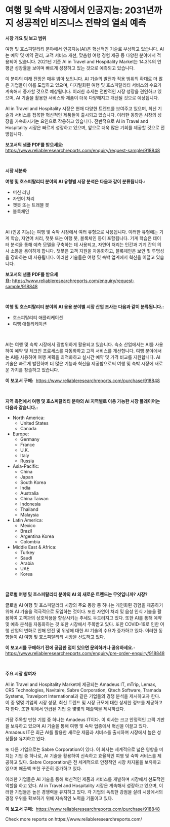 <p><h1>여행 및 숙박 시장에서 인공지능: 2031년까지 성공적인 비즈니스 전략의 열쇠 예측</h1></p><p><strong>시장 개요 및 보고 범위</strong></p>
<p><p>여행 및 호스피탈리티 분야에서 인공지능(AI)은 혁신적인 기술로 부상하고 있습니다. AI는 예약 및 예약 관리, 고객 서비스 개선, 맞춤형 여행 경험 제공 등 다양한 분야에서 적용되어 있습니다. 2021년 기준 AI in Travel and Hospitality Market는 14.3%의 연평균 성장률을 보이며 빠르게 성장하고 있는 것으로 예측되고 있습니다.</p><p>이 분야의 미래 전망은 매우 밝아 보입니다. AI 기술의 발전과 적용 범위의 확대로 더 많은 기업들이 이를 도입하고 있으며, 디지털화된 여행 및 호스피탈리티 서비스의 수요가 계속해서 증가할 것으로 예상됩니다. 이러한 추세는 전반적인 시장 성장을 견인하고 있으며, AI 기술을 활용한 서비스와 제품이 더욱 다양해지고 개선될 것으로 예상됩니다.</p><p>AI in Travel and Hospitality 시장은 현재 다양한 트렌드를 보여주고 있으며, 최신 기술과 서비스를 접목한 혁신적인 제품들이 출시되고 있습니다. 이러한 동향은 시장의 성장을 가속화시키는 요인으로 작용하고 있습니다. 전반적으로 AI in Travel and Hospitality 시장은 빠르게 성장하고 있으며, 앞으로 더욱 많은 기회를 제공할 것으로 전망됩니다.</p></p>
<p><strong>보고서의 샘플 PDF를 받으세요:</strong> <a href="https://www.reliableresearchreports.com/enquiry/request-sample/918848">https://www.reliableresearchreports.com/enquiry/request-sample/918848</a></p>
<p>&nbsp;</p>
<p><strong>시장 세분화</strong></p>
<p><strong>여행 및 호스피탈리티 분야의 AI 유형별 시장 분석은 다음과 같이 분류됩니다.:</strong></p>
<p><ul><li>머신 러닝</li><li>자연어 처리</li><li>챗봇 또는 트래블 봇</li><li>블록체인</li></ul></p>
<p>&nbsp;</p>
<p><p>AI (인공 지능)는 여행 및 숙박 시장에서 여러 유형으로 사용됩니다. 이러한 유형에는 기계 학습, 자연어 처리, 챗봇 또는 여행 봇, 블록체인 등이 포함됩니다. 기계 학습은 데이터 분석을 통해 예측 모델을 구축하는 데 사용되고, 자연어 처리는 인간과 기계 간의 의사 소통을 용이하게 합니다. 챗봇은 고객 지원을 자동화하고, 블록체인은 보안 및 투명성을 강화하는 데 사용됩니다. 이러한 기술들은 여행 및 숙박 업계에서 혁신을 이끌고 있습니다.</p></p>
<p><strong>보고서의 샘플 PDF를 받으세요:</strong>&nbsp;<a href="https://www.reliableresearchreports.com/enquiry/request-sample/918848">https://www.reliableresearchreports.com/enquiry/request-sample/918848</a></p>
<p>&nbsp;</p>
<p><strong> 여행 및 호스피탈리티 분야의 AI 응용 분야별 시장 산업 조사는 다음과 같이 분류됩니다.:</strong></p>
<p><ul><li>호스피탈리티 애플리케이션</li><li>여행 애플리케이션</li></ul></p>
<p>&nbsp;</p>
<p><p>AI는 여행 및 숙박 시장에서 광범위하게 활용되고 있습니다. 숙소 산업에서는 AI를 사용하여 예약 및 체크인 프로세스를 자동화하고 고객 서비스를 개선합니다. 여행 분야에서는 AI를 사용하여 여행 계획을 최적화하고 실시간 예약 및 가격 비교를 지원합니다. AI 기술은 빠르게 발전하며 더 많은 기능과 혁신을 제공함으로써 여행 및 숙박 시장에 새로운 가치를 창출하고 있습니다.</p></p>
<p><strong>이 보고서 구매:</strong>&nbsp; <a href="https://www.reliableresearchreports.com/purchase/918848">https://www.reliableresearchreports.com/purchase/918848</a></p>
<p>&nbsp;</p>
<p><strong>지역 측면에서 여행 및 호스피탈리티 분야의 AI 지역별로 이용 가능한 시장 플레이어는 다음과 같습니다.:</strong></p>
<p><ul>
    <li>
        North America:
        <ul>
            <li>United States</li>
            <li>Canada</li>
        </ul>
    </li>
    <li>
        Europe:
        <ul>
            <li>Germany</li>
            <li>France</li>
            <li>U.K.</li>
            <li>Italy</li>
            <li>Russia</li>
        </ul>
    </li>
    <li>
        Asia-Pacific:
        <ul>
            <li>China</li>
            <li>Japan</li>
            <li>South Korea</li>
            <li>India</li>
            <li>Australia</li>
            <li>China Taiwan</li>
            <li>Indonesia</li>
            <li>Thailand</li>
            <li>Malaysia</li>
        </ul>
    </li>
    <li>
        Latin America:
        <ul>
            <li>Mexico</li>
            <li>Brazil</li>
            <li>Argentina Korea</li>
            <li>Colombia</li>
        </ul>
    </li>
    <li>
        Middle East & Africa:
        <ul>
            <li>Turkey</li>
            <li>Saudi</li>
            <li>Arabia</li>
            <li>UAE</li>
            <li>Korea</li>
        </ul>
    </li>
    </ul></p>
<p>&nbsp;</p>
<p><strong>글로벌 여행 및 호스피탈리티 분야의 AI 의 새로운 트렌드는 무엇입니까? 시장?</strong></p>
<p><p>글로벌 AI 여행 및 호스피탈리티 시장의 주요 동향 중 하나는 개인화된 경험을 제공하기 위해 AI 기술을 적극적으로 도입하는 것이다. 또한 자연어 처리 및 음성 인식 기술을 활용하여 고객과의 상호작용을 향상시키는 추세도 두드러지고 있다. 또한 AI를 통해 예약 및 예측 분석을 자동화하는 것 또한 시장에서 주목받고 있다. 또한 COVID-19로 인한 여행 산업의 변화로 인해 안전 및 위생에 대한 AI 기술의 수요가 증가하고 있다. 이러한 동향들이 AI 여행 및 호스피탈리티 시장을 선도하고 있다.</p></p>
<p><strong>이 보고서를 구매하기 전에 궁금한 점이 있으면 문의하거나 공유하세요.</strong>- <a href="https://www.reliableresearchreports.com/enquiry/pre-order-enquiry/918848">https://www.reliableresearchreports.com/enquiry/pre-order-enquiry/918848</a></p>
<p>&nbsp;</p>
<p><strong>주요 시장 참여자</strong></p>
<p><p>AI in Travel and Hospitality Market에 제공되는 Amadeus IT, mTrip, Lemax, CRS Technologies, Navitaire, Sabre Corporation, Qtech Software, Tramada Systems, Travelport International과 같은 기업들의 경쟁 분석을 제시하고자 한다. 이 중 몇몇 기업의 시장 성장, 최신 트렌드 및 시장 규모에 대한 상세한 정보를 제공하고자 한다. 또한 위에서 언급된 기업 중 몇몇의 매출액을 제시하겠다.</p><p>가장 주목할 만한 기업 중 하나는 Amadeus IT이다. 이 회사는 크고 안정적인 고객 기반을 보유하고 있으며 AI 기술을 통해 여행 및 숙박 업종에서 혁신을 이끌고 있다. Amadeus IT은 최근 AI를 활용한 새로운 제품과 서비스를 출시하며 시장에서 높은 성장률을 유지하고 있다.</p><p>또 다른 기업으로는 Sabre Corporation이 있다. 이 회사는 세계적으로 넓은 영향을 미치는 기업 중 하나로, AI 기술을 활용하여 신속하고 효율적인 여행 및 숙박 서비스를 제공하고 있다. Sabre Corporation은 전 세계적으로 안정적인 시장 차지율을 보유하고 있으며 매출액 또한 꾸준히 증가하고 있다.</p><p>이러한 기업들은 AI 기술을 통해 혁신적인 제품과 서비스를 개발하며 시장에서 선도적인 역할을 하고 있다. AI in Travel and Hospitality 시장은 계속해서 성장하고 있으며, 이러한 기업들은 높은 경쟁력을 유지하고 있다. 각 기업의 독특한 강점을 살려 시장에서의 경쟁 우위를 확보하기 위해 지속적인 노력을 기울이고 있다.</p></p>
<p><strong>이 보고서 구매:</strong>&nbsp;&nbsp;<a href="https://www.reliableresearchreports.com/purchase/918848">https://www.reliableresearchreports.com/purchase/918848</a></p>
<p>Check more reports on https://www.reliableresearchreports.com/</p>
